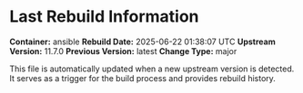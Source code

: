 # Last Rebuild Information

**Container:** ansible
**Rebuild Date:** 2025-06-22 01:38:07 UTC
**Upstream Version:** 11.7.0
**Previous Version:** latest
**Change Type:** major

This file is automatically updated when a new upstream version is detected.
It serves as a trigger for the build process and provides rebuild history.
